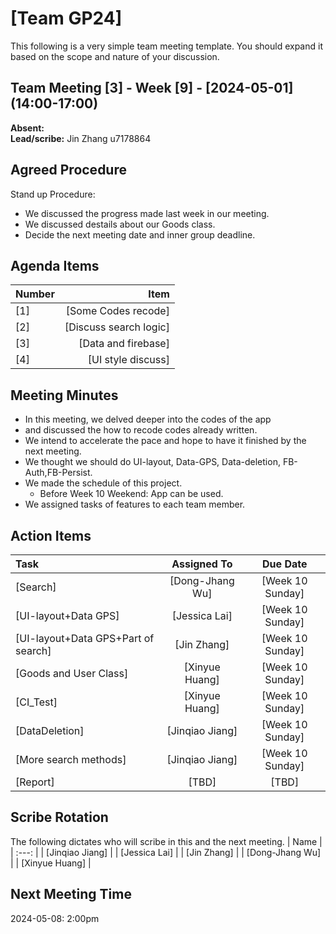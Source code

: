 # [Team GP24]
This following is a very simple team meeting template. You should expand it based on the scope and nature of your discussion.

## Team Meeting [3] - Week [9] - [2024-05-01] (14:00-17:00)
**Absent:** 
<br>
**Lead/scribe:** Jin Zhang u7178864

## Agreed Procedure
Stand up Procedure: 
- We discussed the progress made last week in our meeting.
- We discussed destails about our Goods class.
- Decide the next meeting date and inner group deadline.


## Agenda Items
| Number |                   Item |
|:-------|-----------------------:|
| [1]    |    [Some Codes recode] |
| [2]    | [Discuss search logic] |
| [3]    |    [Data and firebase] |
| [4]    |     [UI style discuss] |

## Meeting Minutes
- In this meeting, we delved deeper into the codes of the app 
- and discussed the how to recode codes already written. 
- We intend to accelerate the pace and hope to have it finished by the next meeting.
- We thought we should do UI-layout, Data-GPS, Data-deletion, FB-Auth,FB-Persist.
- We made the schedule of this project.
  - Before Week 10 Weekend: App can be used.
- We assigned tasks of features to each team member.


## Action Items
| Task                                |   Assigned To   |     Due Date     |
|:------------------------------------|:---------------:|:----------------:|
| [Search]                            | [Dong-Jhang Wu] | [Week 10 Sunday] |
| [UI-layout+Data GPS]                |  [Jessica Lai]  | [Week 10 Sunday] |
| [UI-layout+Data GPS+Part of search] |   [Jin Zhang]   | [Week 10 Sunday] |
| [Goods and User Class]              | [Xinyue Huang]  | [Week 10 Sunday] |
| [CI_Test]                           | [Xinyue Huang]  | [Week 10 Sunday] |
| [DataDeletion]                      | [Jinqiao Jiang] | [Week 10 Sunday] |
| [More search methods]               | [Jinqiao Jiang] | [Week 10 Sunday] |
| [Report]                            |      [TBD]      |      [TBD]       |



## Scribe Rotation
The following dictates who will scribe in this and the next meeting.
| Name |
| :---: |
| [Jinqiao Jiang] |
| [Jessica Lai] |
| [Jin Zhang] |
| [Dong-Jhang Wu] |
| [Xinyue Huang] |

## Next Meeting Time
2024-05-08: 2:00pm